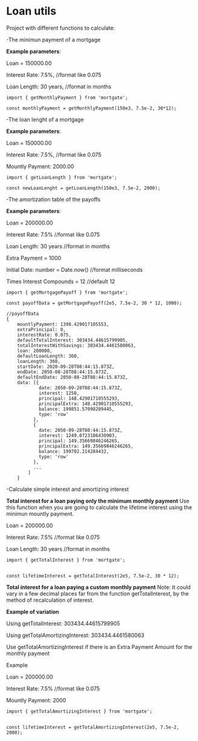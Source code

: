 # Loan utils

Project with different functions to calculate:

 -The minimun payment of a mortgage

**Example parameters**:

Loan = 150000.00

Interest Rate: 7.5%, //format like 0.075

Loan Length: 30 years, //format in months

```
import { getMonthlyPayment } from 'mortgate';

const monthlyPayment = getMonthlyPayment(150e3, 7.5e-2, 30*12);
```
 
 -The loan lenght of a mortgage

 **Example parameters**:

Loan = 150000.00

Interest Rate: 7.5%, //format like 0.075

Mountly Payment: 2000.00

```
import { getLoanLength } from 'mortgate';

const newLoanLenght = getLoanLength(150e3, 7.5e-2, 2000);
```

 -The amortization table of the payoffs

 **Example parameters**:

Loan = 200000.00

Interest Rate: 7.5% //format like 0.075

Loan Length: 30 years //format in months

Extra Payment = 1000

Initial Date: number = Date.now() //format milliseconds

Times Interest Compounds = 12 //default 12
 
```
import { getMortgagePayoff } from 'mortgate';

const payoffData = getMortgagePayoff(2e5, 7.5e-2, 30 * 12, 1000);

//payoffData
{
    mountlyPayment: 1398.429017105553,
    extraPrincipal: 0,
    interestRate: 0.075,
    defaultTotalInterest: 303434.44615799905,
    totalInterestWithSavings: 303434.4461580063,
    loan: 200000,
    defaultLoanLength: 360,
    loanLength: 360,
    startDate: 2020-09-28T08:44:15.873Z,
    endDate: 2050-08-28T08:44:15.873Z,
    defaultEndDate: 2050-08-28T08:44:15.873Z,
    data: [{
            date: 2050-09-28T08:44:15.873Z,
            interest: 1250,
            principal: 148.42901710555293,
            principalExtra: 148.42901710555293,
            balance: 199851.57098289445,
            type: 'row'
          },
          {
            date: 2050-09-28T08:44:15.873Z,
            interest: 1249.0723186430903,
            principal: 149.35669846246265,
            principalExtra: 149.35669846246265,
            balance: 199702.214284432,
            type: 'row'
          },
          ...
        ]
    }

```
 
 -Calculate simple interest and amortizing interest

 **Total interest for a loan paying only the minimum monthly payment**
 Use this function when you are going to calculate the lifetime interest using the minimun mountly payment.

Loan = 200000.00

Interest Rate: 7.5% //format like 0.075

Loan Length: 30 years //format in months
```
import { getTotalInterest } from 'mortgate';


const lifetimeInterest = getTotalInterest(2e5, 7.5e-2, 30 * 12);
```

 **Total interest for a loan paying a custom monthly payment**
 Note: It could vary in a few decimal places far from the function getTotalInterest, by the method of recalculation of interest. 
 
 **Example of variation**

Using getTotalInterest: 303434.44615799905

Using getTotalAmortizingInterest: 303434.4461580063

Use getTotalAmortizingInterest if there is an Extra Payment Amount for the monthly payment

Example

Loan = 200000.00

Interest Rate: 7.5% //format like 0.075

Mountly Payment: 2000
```
import { getTotalAmortizingInterest } from 'mortgate';


const lifetimeInterest = getTotalAmortizingInterest(2e5, 7.5e-2, 2000);
```

